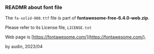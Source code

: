 ### READMR about font file

The `fa-solid-900.ttf` file is part of **fontawesome-free-6.4.0-web.zip**.

Please refer to its License file, `LICENSE.txt`

Web page is [https://fontawesome.com/](https://fontawesome.com/).


by audin, 2023/04
